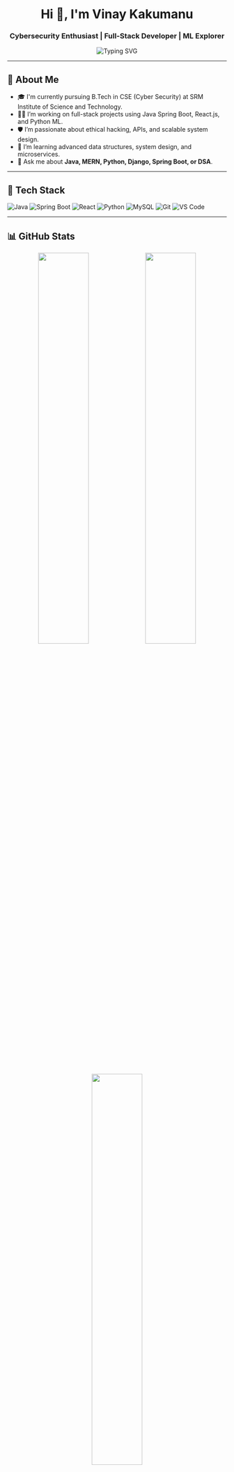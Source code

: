 <h1 align="center">Hi 👋, I'm Vinay Kakumanu</h1>
<h3 align="center">Cybersecurity Enthusiast | Full-Stack Developer | ML Explorer</h3>

<p align="center">
  <img src="https://readme-typing-svg.herokuapp.com?font=Fira+Code&size=22&pause=1000&color=36BCF7&center=true&vCenter=true&width=440&lines=Welcome+to+my+GitHub+profile!;Let's+build+something+cool+%F0%9F%9A%80" alt="Typing SVG" />
</p>

---

## 🚀 About Me

- 🎓 I'm currently pursuing B.Tech in CSE (Cyber Security) at SRM Institute of Science and Technology.
- 👨‍💻 I’m working on full-stack projects using Java Spring Boot, React.js, and Python ML.
- 🛡️ I’m passionate about ethical hacking, APIs, and scalable system design.
- 🧠 I’m learning advanced data structures, system design, and microservices.
- 💬 Ask me about **Java, MERN, Python, Django, Spring Boot, or DSA**.

---

## 🧰 Tech Stack

![Java](https://img.shields.io/badge/-Java-007396?style=for-the-badge&logo=java&logoColor=white)
![Spring Boot](https://img.shields.io/badge/-SpringBoot-6DB33F?style=for-the-badge&logo=spring&logoColor=white)
![React](https://img.shields.io/badge/-React-20232A?style=for-the-badge&logo=react&logoColor=61DAFB)
![Python](https://img.shields.io/badge/-Python-3776AB?style=for-the-badge&logo=python&logoColor=white)
![MySQL](https://img.shields.io/badge/-MySQL-4479A1?style=for-the-badge&logo=mysql&logoColor=white)
![Git](https://img.shields.io/badge/-Git-F05032?style=for-the-badge&logo=git&logoColor=white)
![VS Code](https://img.shields.io/badge/-VS%20Code-007ACC?style=for-the-badge&logo=visual-studio-code&logoColor=white)

---

## 📊 GitHub Stats

<p align="center">
  <img src="https://github-readme-stats.vercel.app/api?username=vinay1506&show_icons=true&theme=tokyonight" width="48%"/>
  <img src="https://github-readme-streak-stats.herokuapp.com/?user=vinay1506&theme=tokyonight" width="48%"/>
</p>

<p align="center">
  <img src="https://github-readme-stats.vercel.app/api/top-langs/?username=vinay1506&layout=compact&theme=tokyonight" width="48%"/>
</p>

---

## 📫 Let's Connect

- 📧 Email: [vinaykakumnu1506@gmail.com](mailto:vinaykakumnu1506@gmail.com)
- 💼 LinkedIn: [vinay-kakumanu-25407027b](https://linkedin.com/in/vinay-kakumanu-25407027b)
- 💻 Portfolio (soon): `https://vinay1506.dev`

---

<p align="center">
  <img src="https://komarev.com/ghpvc/?username=vinay1506&label=Profile+Views&color=blue&style=flat-square" alt="vinay1506" />
</p>
